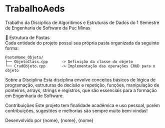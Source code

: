 # TrabalhoAeds

Trabalho da Disciplica de Algoritimos e Estruturas de Dados do 1 Semestre de Engenharia de Software da Puc Minas

📁 Estrutura de Pastas  
Cada entidade do projeto possui sua própria pasta organizada da seguinte forma:

    PastaNome_Objeto/
    ├── ObjetoClass.cpp      -> Definição da classe do objeto
    └── CrudObjeto.cpp       -> Implementação das operações CRUD para o objeto

Sobre a Disciplina
Esta disciplina envolve conceitos básicos de lógica de programação, estruturas de decisão e repetição, funções, manipulação de ponteiros, arrays, strings e registros, que são essenciais para a formação em Engenharia de Software.

Contribuições
Este projeto tem finalidade acadêmica e uso pessoal, porém contribuições, sugestões e melhorias são sempre muito bem-vindas!

Desenvolvido por {nome}, {nome}, {nome}
